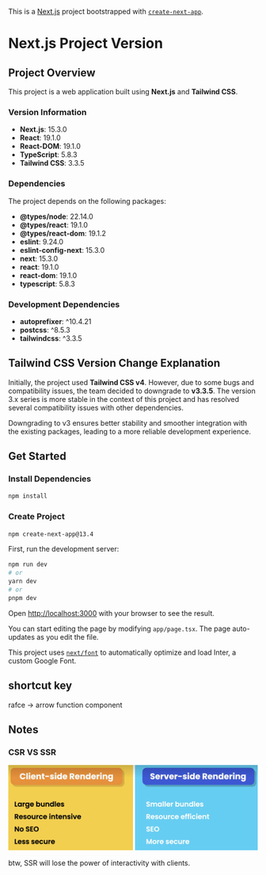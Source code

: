 This is a [Next.js](https://nextjs.org/) project bootstrapped with [`create-next-app`](https://github.com/vercel/next.js/tree/canary/packages/create-next-app).

# Next.js Project Version

## Project Overview
This project is a web application built using **Next.js** and **Tailwind CSS**.

### Version Information

- **Next.js**: 15.3.0
- **React**: 19.1.0
- **React-DOM**: 19.1.0
- **TypeScript**: 5.8.3
- **Tailwind CSS**: 3.3.5

### Dependencies
The project depends on the following packages:

- **@types/node**: 22.14.0
- **@types/react**: 19.1.0
- **@types/react-dom**: 19.1.2
- **eslint**: 9.24.0
- **eslint-config-next**: 15.3.0
- **next**: 15.3.0
- **react**: 19.1.0
- **react-dom**: 19.1.0
- **typescript**: 5.8.3

### Development Dependencies
- **autoprefixer**: ^10.4.21
- **postcss**: ^8.5.3
- **tailwindcss**: ^3.3.5

## Tailwind CSS Version Change Explanation

Initially, the project used **Tailwind CSS v4**. However, due to some bugs and compatibility issues, the team decided to downgrade to **v3.3.5**. The version 3.x series is more stable in the context of this project and has resolved several compatibility issues with other dependencies.

Downgrading to v3 ensures better stability and smoother integration with the existing packages, leading to a more reliable development experience.


## Get Started

### Install Dependencies

```bash
npm install
```


### Create Project
```bash
npm create-next-app@13.4
```

First, run the development server:

```bash
npm run dev
# or
yarn dev
# or
pnpm dev
```

Open [http://localhost:3000](http://localhost:3000) with your browser to see the result.

You can start editing the page by modifying `app/page.tsx`. The page auto-updates as you edit the file.

This project uses [`next/font`](https://nextjs.org/docs/basic-features/font-optimization) to automatically optimize and load Inter, a custom Google Font.

## shortcut key
rafce -> arrow function component 


## Notes
### CSR VS SSR
![CSR_VS_SSR](notes/CSR_VS_SSR.png)

btw, SSR will lose the power of interactivity with clients.

